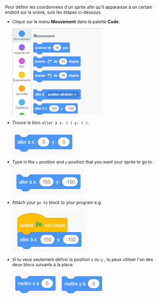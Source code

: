 Pour définir les coordonnées d'un sprite afin qu'il apparaisse à un certain endroit sur la scène, suis les étapes ci-dessous.

- Clique sur le menu **Mouvement** dans la palette **Code**.
    
    ![motion menu](images/motion-menu.png)

- Trouve le bloc `aller à x: ( ) y: ( )`.
    
    ![go to x y](images/goto.png)

- Type in the `x` position and `y` position that you want your sprite to go to.
    
    ![go to x y filled](images/goto_filled.png)

- Attach your `go to` block to your program e.g.
    
    ![go to x y attached to block](images/use-goto.png)

- Si tu veux seulement définir la position `x` ou `y` , tu peux utiliser l'un des deux blocs suivants à la place.
    
    ![set x](images/setx.png) ![set y](images/sety.png)
